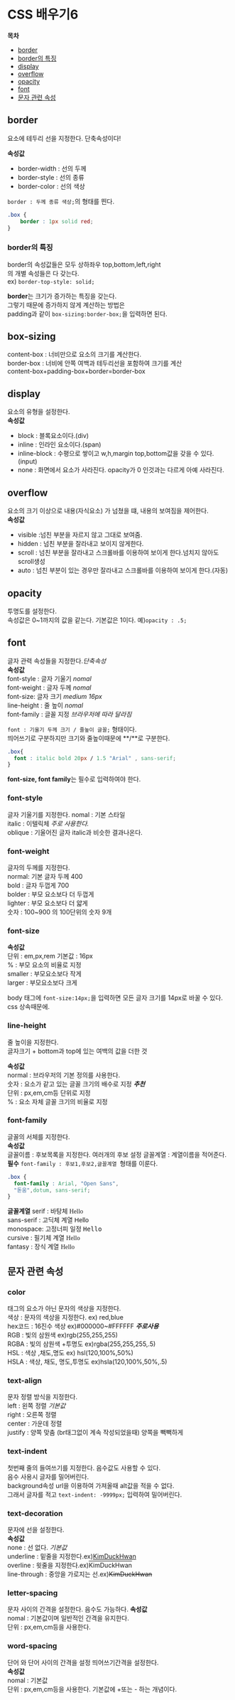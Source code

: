 # CSS 배우기6  
**목차**  
- [border](#border)
- [border의 특징](#border의-특징)
- [display](#display)
- [overflow](#overflow)
- [opacity](#opacity)
- [font](#font)
- [문자 관련 속성](#문자-관련-속성)  





## border  
요소에 테두리 선을 지정한다. 단축속성이다!  

**속성값**
  - border-width : 선의 두께
  - border-style : 선의 종류
  - border-color : 선의 색상  


```border : 두께 종류 색상;```의 형태를 띈다.  
```css
.box {
    border : 1px solid red;
} 
```  


### border의 특징  
border의 속성값들은 모두 상하좌우 top,bottom,left,right  
의 개별 속성들은 다 갖는다.  
ex) ```border-top-style: solid;```  

**border**는 크기가 증가하는 특징을 갖는다.  
그렇기 때문에 증가하지 않게 계산하는 방법은  
padding과 같이 ```box-sizing:border-box;```을 입력하면 된다.  

## box-sizing  
content-box : 너비만으로 요소의 크기를 계산한다.  
border-box : 너비에 안쪽 여백과 테두리선을 포함하여 크기를 계산  
content-box+padding-box+border=border-box  

## display  
요소의 유형을 설정한다.  
**속성값**
  - block : 블록요소이다.(div)
  - inline : 인라인 요소이다.(span)
  - inline-block : 수평으로 쌓이고 w,h,margin top,bottom값을 갖을 수 있다.(input)
  - none : 화면에서 요소가 사라진다. opacity가 0 인것과는 다르게 아예 사라진다.  

## overflow  
요소의 크기 이상으로 내용(자식요소) 가 넘쳤을 떄, 내용의 보여짐을 제어한다.  
**속성값**
  - visible :넘친 부분을 자르지 않고 그대로 보여줌.
  - hidden : 넘친 부분을 잘라내고 보이지 않게한다.
  - scroll : 넘친 부분을 잘라내고 스크롤바를 이용하여 보이게 한다.넘치지 않아도 scroll생성
  - auto : 넘친 부분이 있는 경우만 잘라내고 스크롤바를 이용하여 보이게 한다.(자동)  

## opacity  
투명도를 설정한다.  
속성값은 0~1까지의 값을 같는다. 기본값은 1이다. 
예)```opacity : .5;```  

## font  
글자 관력 속성들을 지정한다.*단축속성*  
**속성값**  
font-style : 글자 기울기 *nomal*  
font-weight : 글자 두께  *nomal*  
font-size: 글자 크기 *medium 16px*  
line-height : 줄 높이 *nomal*  
font-family : 글꼴 지정 *브라우저에 따라 달라짐*  

```font : 기울기 두께 크기 / 줄높이 글꼴;``` 형태이다.  
띄어쓰기로 구분하지만 크기와 줄높이때문에 **/**로 구분한다.  

```css
.box{
  font : italic bold 20px / 1.5 "Arial" , sans-serif;
}
```  
**font-size, font family**는 필수로 입력하여야 한다.  

### font-style  
글자 기울기를 지정한다. 
nomal : 기본 스타일  
italic : 이텔릭체 *주로 사용한다.*  
oblique : 기울어진 글자 italic과 비슷한 결과나온다.  

### font-weight  
글자의 두께를 지정한다.  
normal: 기본 글자 두께 400  
bold : 글자 두껍게 700  
bolder : 부모 요소보다 더 두껍게  
lighter : 부모 요소보다 더 얇게  
숫자 : 100~900 의 100단위의 숫자 9개  

### font-size  
**속성값**  
단위 : em,px,rem  기본값 : 16px  
% : 부모 요소의 비율로 지정  
smaller : 부모요소보다 작게  
larger : 부모요소보다 크게  

body 태그에 ```font-size:14px;```을 입력하면 모든 글자 크기를 14px로 바꿀 수 있다.
css 상속때문에.  

### line-height  
줄 높이을 지정한다.  
글자크기 + bottom과 top에 있는 여백의 값을 더한 것  

**속성값**  
normal : 브라우저의 기본 정의를 사용한다.  
숫자 : 요소가 같고 있는 글꼴 크기의 배수로 지정 **_추천_**  
단위 : px,em,cm등 단위로 지정  
%  : 요소 자체 글꼴 크기의 비율로 지정  


### font-family  
글꼴의 서체를 지정한다.  
**속성값**  
글꼴이름 : 후보목록을 지정한다. 여러개의 후보 설정 
글꼴계열 : 계열이름을 적어준다. **필수**
```font-family : 후보1,후보2,글꼴계열 ```형태를 이룬다.  
```css
.box {
  font-family : Arial, "Open Sans",
  "돋움",dotum, sans-serif;
}
```  
**글꼴계열**
serif : 바탕체 <span class="study" style="font-family: serif;">Hello</span>  
sans-serif : 고딕체 계열 <span class="study" style="font-family: sans-serif;">Hello</span>  
monospace: 고정너피 일정 <span class="study" style="font-family: monospace;">Hello</span>  
cursive : 필기체 계열 <span class="study" style="font-family: cursive;">Hello</span>  
fantasy : 장식 계열 <span class="study" style="font-family: fantasy;">Hello</span>  

## 문자 관련 속성  

### color  
태그의 요소가 아닌 문자의 색상을 지정한다.  
색상 : 문자의 색상을 지정한다. ex) red,blue  
hex코드 : 16진수 색상  ex)#000000~#FFFFFF ***주로사용***  
RGB : 빛의 삼원색 ex)rgb(255,255,255)  
RGBA : 빛의 삼원색 +투명도 ex)rgba(255,255,255,.5)  
HSL : 색상 ,채도,명도 ex) hsl(120,100%,50%)  
HSLA : 색상, 채도, 명도,투명도 ex)hsla(120,100%,50%,.5)  

### text-align  
문자 정렬 방식을 지정한다.  
left : 왼쪽 정렬  *기본값*  
right : 오른쪽 정렬  
center : 가운데 정렬  
justify : 양쪽 맞춤 (br태그없이 계속 작성되었을때) 양쪽을 빽빽하게  

### text-indent  
첫번째 줄의 들여쓰기를 지정한다. 음수값도 사용할 수 있다.  
음수 사용시 글자를 밀어버린다.  
background속성 url을 이용하여 가져올때 alt값을 적을 수 없다.  
그래서 글자를 적고 ```text-indent: -9999px;``` 입력하여 밀어버린다.  

### text-decoration  
문자에 선을 설정한다.  
**속성값**  
none : 선 없다. *기본값*  
underline : 밑줄을 지정한다.ex)<span class="mynameis" style="text-decoration: underline;">KimDuckHwan</span>  
overline : 윗줄을 지정한다.ex)<span class="mynameis" style="text-decoration: overline;">KimDuckHwan</span>  
line-through : 중앙을 가로지는 선.ex)<span class="mynameis" style="text-decoration: line-through;">KimDuckHwan</span>  


### letter-spacing  
문자 사이의 간격을 설정한다.  음수도 가능하다.
**속성값**  
nomal : 기본값이며 일반적인 간격을 유지한다.  
단위 : px,em,cm등을 사용한다.  
### word-spacing  
단어 와 단어 사이의 간격을 설정 띄어쓰기간격을 설정한다.  
**속성값**  
nomal : 기본값  
단위 : px,em,cm등을 사용한다. 기본값에 +또는 - 하는 개념이다.  




  



